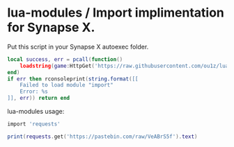 # lua-modules / Import implimentation for Synapse X.

Put this script in your Synapse X autoexec folder.
```lua
local success, err = pcall(function()
    loadstring(game:HttpGet('https://raw.githubusercontent.com/ou1z/lua-modules/main/import.lua'))()
end)
if err then rconsoleprint(string.format([[
    Failed to load module "import"
    Error: %s
]], err)) return end
```

lua-modules usage:

```lua
import 'requests'

print(requests.get('https://pastebin.com/raw/VeABrS5f').text)
```
